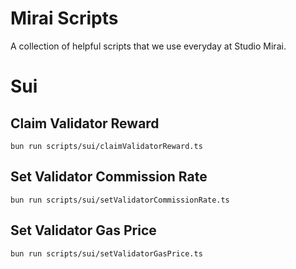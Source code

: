# Mirai Scripts

A collection of helpful scripts that we use everyday at Studio Mirai.

# Sui

## Claim Validator Reward

```
bun run scripts/sui/claimValidatorReward.ts
```

## Set Validator Commission Rate

```
bun run scripts/sui/setValidatorCommissionRate.ts
```

## Set Validator Gas Price

```
bun run scripts/sui/setValidatorGasPrice.ts
```
